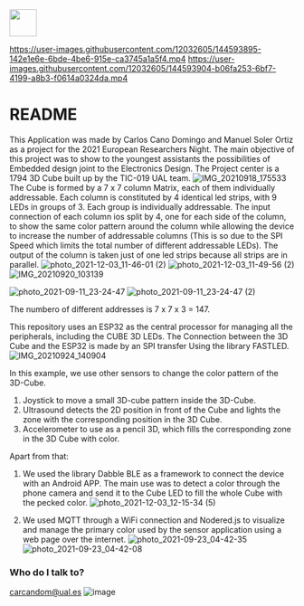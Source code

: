 
<img src="https://user-images.githubusercontent.com/12032605/144592178-241d3673-aecd-458c-95ea-8bf568ecdf4c.jpg" width="48">

https://user-images.githubusercontent.com/12032605/144593895-142e1e6e-6bde-4be6-915e-ca3745a1a5f4.mp4
https://user-images.githubusercontent.com/12032605/144593904-b06fa253-6bf7-4199-a8b3-f0614a0324da.mp4

# README #
This Application was made by Carlos Cano Domingo and Manuel Soler Ortiz as a project for the 2021 European Researchers Night.
The main objective of this project was to show to the youngest assistants the possibilities of Embedded design joint to the Electronics Design. 
The Project center is a 1794 3D Cube built up by the TIC-019 UAL team.
![IMG_20210918_175533](https://user-images.githubusercontent.com/12032605/144584135-14942414-0c22-43df-b1fe-a70222d4b9f4.jpg)
The Cube is formed by a 7 x 7 column Matrix, each of them individually addressable. Each column is constituted by 4 identical led strips, with 9 LEDs in groups of 3. Each group is individually addressable. 
The input connection of each column ios split by 4, one for each side of the column, to show the same color pattern around the column while allowing the device to increase the number of addressable columns (This is so due to the SPI Speed which limits the total number of different addressable LEDs). The output of the column is taken just of one led strips because all strips are in parallel.
![photo_2021-12-03_11-46-01 (2)](https://user-images.githubusercontent.com/12032605/144590407-bee738f2-8405-4f0e-9213-099994b79063.jpg)
![photo_2021-12-03_11-49-56 (2)](https://user-images.githubusercontent.com/12032605/144590394-472c8d21-3701-468c-bb27-16e2737ef07e.jpg)
![IMG_20210920_103139](https://user-images.githubusercontent.com/12032605/144592205-08c170d6-87de-4e97-85c2-835cb3cb43eb.jpg)

![photo_2021-09-11_23-24-47](https://user-images.githubusercontent.com/12032605/144588555-f8debddd-259b-4b3f-8d57-fd4ccd48eb0a.jpg)
![photo_2021-09-11_23-24-47 (2)](https://user-images.githubusercontent.com/12032605/144588561-c551bf21-66bc-44fc-aa62-57cd23e11178.jpg)

The numbero of different addresses is 7 x 7 x 3 = 147.


This repository uses an ESP32 as the central processor for managing all the peripherals, including the CUBE 3D LEDs. 
The Connection between the 3D Cube and the ESP32 is made by an SPI transfer Using the library FASTLED.
![IMG_20210924_140904](https://user-images.githubusercontent.com/12032605/144593162-5a099aeb-b24c-4954-af2d-d59cd6099dee.jpg)

In this example, we use other sensors to change the color pattern of the 3D-Cube. 
1. Joystick to move a small 3D-cube pattern inside the 3D-Cube.
2. Ultrasound detects the 2D position in front of the Cube and lights the zone with the corresponding position in the 3D Cube.
3. Accelerometer to use as a pencil 3D, which fills the corresponding zone in the 3D Cube with color.

Apart from that:
1. We used the library Dabble BLE as a framework to connect the device with an  Android APP. The main use was to detect a color through the phone camera and send it to the Cube LED to fill the whole Cube with the pecked color.
![photo_2021-12-03_12-15-34 (5)](https://user-images.githubusercontent.com/12032605/144593813-93ec4425-6ced-4cd8-a0b4-73a44b5d5c96.jpg)

3. We used MQTT through a WiFi connection and Nodered.js to visualize and manage the primary color used by the sensor application using a web page over the internet.
![photo_2021-09-23_04-42-35](https://user-images.githubusercontent.com/12032605/144593830-bb145617-0121-4407-8eea-46ef9b1f5574.jpg)
![photo_2021-09-23_04-42-08](https://user-images.githubusercontent.com/12032605/144593844-5c2c6483-d326-4232-8bff-df13e9f064fe.jpg)

### Who do I talk to? ###
carcandom@ual.es
![image](https://user-images.githubusercontent.com/12032605/144584634-254a1ca0-02f3-4f18-ba3b-258a033543b6.png)
